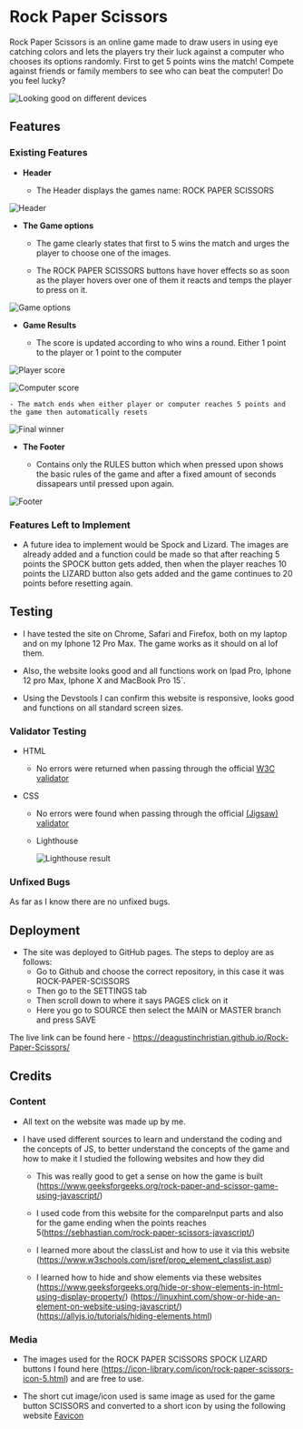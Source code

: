 # Rock Paper Scissors

Rock Paper Scissors is an online game made to draw users in using eye catching colors and lets the players try their luck
against a computer who chooses its options randomly. First to get 5 points wins the match! Compete against friends or family members to see who can beat the computer! Do you feel lucky?

![Looking good on different devices](https://raw.githubusercontent.com/deagustinchristian/Rock-Paper-Scissors/main/assets/images/readme%20images/Responsive%20design%20image.jpeg)

## Features 

### Existing Features

- __Header__

    - The Header displays the games name: ROCK PAPER SCISSORS

![Header](https://raw.githubusercontent.com/deagustinchristian/Rock-Paper-Scissors/main/assets/images/readme%20images/header.jpeg)

- __The Game options__

    - The game clearly states that first to 5 wins the match and urges the player to choose one of the images.

    - The ROCK PAPER SCISSORS buttons have hover effects so as soon as the player hovers over one of them it reacts and temps the player to press on it.


![Game options](https://raw.githubusercontent.com/deagustinchristian/Rock-Paper-Scissors/main/assets/images/readme%20images/game%20options%20hover%20effect.jpeg)

- __Game Results__

    - The score is updated according to who wins a round. Either 1 point to the player or 1 point to the computer

![Player score](https://raw.githubusercontent.com/deagustinchristian/Rock-Paper-Scissors/main/assets/images/readme%20images/Player%20wins.jpeg)

![Computer score](https://raw.githubusercontent.com/deagustinchristian/Rock-Paper-Scissors/main/assets/images/readme%20images/Computer%20wins.jpeg)

    - The match ends when either player or computer reaches 5 points and the game then automatically resets

![Final winner](https://raw.githubusercontent.com/deagustinchristian/Rock-Paper-Scissors/main/assets/images/readme%20images/Player%20wins%20the%20match.jpeg)

- __The Footer__ 

    - Contains only the RULES button which when pressed upon shows the basic rules of the game and after a fixed amount of seconds dissapears until pressed upon again.

![Footer](https://raw.githubusercontent.com/deagustinchristian/Rock-Paper-Scissors/main/assets/images/readme%20images/Rules%20button.jpeg)



### Features Left to Implement

- A future idea to implement would be Spock and Lizard. The images are already added and a function could be made so that after reaching 5 points the SPOCK button gets added, then when the player reaches 10 points the LIZARD button also gets added and the game continues to 20 points before resetting again.

## Testing 

- I have tested the site on Chrome, Safari and Firefox, both on my laptop and on my Iphone 12 Pro Max. The game works as it should on al lof them.

- Also, the website looks good and all functions work on Ipad Pro, Iphone 12 pro Max, Iphone X and MacBook Pro 15´.

- Using the Devstools I can confirm this website is responsive, looks good and functions on all standard screen sizes.

### Validator Testing 

- HTML
  - No errors were returned when passing through the official [W3C validator](https://validator.w3.org/nu/?doc=https%3A%2F%2Fdeagustinchristian.github.io%2FRock-Paper-Scissors%2F)

- CSS
  - No errors were found when passing through the official [(Jigsaw) validator](https://jigsaw.w3.org/css-validator/validator?uri=https%3A%2F%2Fdeagustinchristian.github.io%2FRock-Paper-Scissors%2F&profile=css3svg&usermedium=all&warning=1&vextwarning=&lang=sv)

  - Lighthouse

      ![Lighthouse result](https://raw.githubusercontent.com/deagustinchristian/Rock-Paper-Scissors/main/assets/images/readme%20images/Lighthouse%20RPS%20game.jpeg)

### Unfixed Bugs

As far as I know there are no unfixed bugs. 

## Deployment
 
- The site was deployed to GitHub pages. The steps to deploy are as follows: 
  - Go to Github and choose the correct repository, in this case it was ROCK-PAPER-SCISSORS
  - Then go to the SETTINGS tab
  - Then scroll down to where it says PAGES click on it
  - Here you go to SOURCE then select the MAIN or MASTER branch and press SAVE

The live link can be found here - https://deagustinchristian.github.io/Rock-Paper-Scissors/ 


## Credits 


### Content 

- All text on the website was made up by me.

- I have used different sources to learn and understand the coding and the concepts of JS, to better understand the concepts of the game and how to make it I studied the following websites and how they did

    - This was really good to get a sense on how the game is built 
    (https://www.geeksforgeeks.org/rock-paper-and-scissor-game-using-javascript/)
    
    - I used code from this website for the compareInput parts and also for the game ending when the points reaches 5(https://sebhastian.com/rock-paper-scissors-javascript/)

    - I learned more about the classList and how to use it via this website
    (https://www.w3schools.com/jsref/prop_element_classlist.asp)

    - I learned how to hide and show elements via these websites
    (https://www.geeksforgeeks.org/hide-or-show-elements-in-html-using-display-property/)
    (https://linuxhint.com/show-or-hide-an-element-on-website-using-javascript/)
    (https://allyjs.io/tutorials/hiding-elements.html)



### Media

- The images used for the ROCK PAPER SCISSORS SPOCK LIZARD buttons I found here (https://icon-library.com/icon/rock-paper-scissors-icon-5.html) and are free to use.

- The short cut image/icon used is same image as used for the game button SCISSORS and converted to a short icon by using the following website [Favicon](https://favicon.io/)
